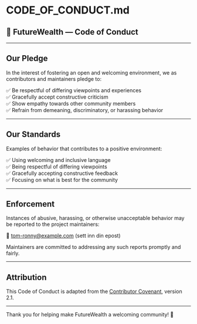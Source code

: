 # CODE_OF_CONDUCT.md
## 🌟 FutureWealth — Code of Conduct

---

## Our Pledge

In the interest of fostering an open and welcoming environment, we as contributors and maintainers pledge to:

✅ Be respectful of differing viewpoints and experiences  
✅ Gracefully accept constructive criticism  
✅ Show empathy towards other community members  
✅ Refrain from demeaning, discriminatory, or harassing behavior

---

## Our Standards

Examples of behavior that contributes to a positive environment:

✅ Using welcoming and inclusive language  
✅ Being respectful of differing viewpoints  
✅ Gracefully accepting constructive feedback  
✅ Focusing on what is best for the community

---

## Enforcement

Instances of abusive, harassing, or otherwise unacceptable behavior may be reported to the project maintainers:

📧 tom-ronny@example.com (sett inn din epost)

Maintainers are committed to addressing any such reports promptly and fairly.

---

## Attribution

This Code of Conduct is adapted from the [Contributor Covenant](https://www.contributor-covenant.org/), version 2.1.

---

Thank you for helping make FutureWealth a welcoming community! 🚀
